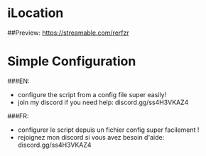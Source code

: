 # iLocation

##Preview: 
https://streamable.com/rerfzr

# Simple Configuration

###EN:

- configure the script from a config file super easily!
- join my discord if you need help: discord.gg/ss4H3VKAZ4

###FR:

- configurer le script depuis un fichier config super facilement !
- rejoignez mon discord si vous avez besoin d'aide: discord.gg/ss4H3VKAZ4
